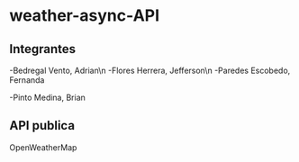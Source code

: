# weather-async-API
## Integrantes
-Bedregal Vento, Adrian\n
-Flores Herrera, Jefferson\n
-Paredes Escobedo, Fernanda

-Pinto Medina, Brian 

## API publica
OpenWeatherMap

